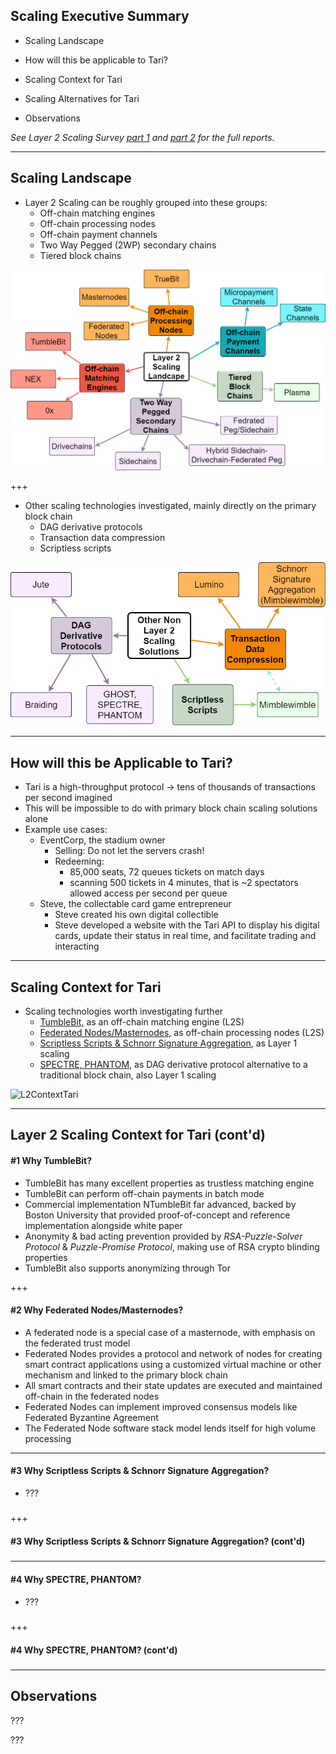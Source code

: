 ## Scaling Executive Summary

- Scaling Landscape

- How will this be applicable to Tari?

- Scaling Context for Tari

- Scaling Alternatives for Tari

- Observations



*See Layer 2 Scaling Survey [part 1](https://github.com/tari-labs/tari-university/blob/master/layer2scaling/layer2scaling-landscape/layer2scaling-survey.md) and [part 2](https://github.com/tari-labs/tari-university/blob/master/layer2scaling/more-landscape/landscape-update.md) for the full reports.*

---

## Scaling Landscape

- Layer 2 Scaling can be roughly grouped into these groups:
  - Off-chain matching engines
  - Off-chain processing nodes
  - Off-chain payment channels
  - Two Way Pegged (2WP) secondary chains
  - Tiered block chains



![L2ScalingLandscape](https://raw.githubusercontent.com/tari-labs/tari-university/L2ScalingUpdate/layer2scaling/executive-summary/sources/L2ScalingLandscape.png)

+++

- Other scaling technologies investigated, mainly directly on the primary block chain
  - DAG derivative protocols
  - Transaction data compression
  - Scriptless scripts

![Non_L2S](https://raw.githubusercontent.com/tari-labs/tari-university/L2ScalingUpdate/layer2scaling/executive-summary/sources/Non_L2S.png)

---

## How will this be Applicable to Tari?

- Tari is a high-throughput protocol -> tens of thousands of transactions per second imagined
- This will be impossible to do with primary block chain scaling solutions alone
- Example use cases:
  - EventCorp, the stadium owner
    - Selling: Do not let the servers crash!
    - Redeeming: 
      - 85,000 seats, 72 queues tickets on match days
      - scanning 500 tickets in 4 minutes, that is ~2 spectators allowed access per second per queue
  - Steve, the collectable card game entrepreneur
    - Steve created his own digital collectible
    - Steve developed a website with the Tari API to display his digital cards, update their status in real time, and facilitate trading and interacting

---

## Scaling Context for Tari

- Scaling technologies worth investigating further 
  - <u>TumbleBit,</u> as an off-chain matching engine (L2S)
  - <u>Federated Nodes/Masternodes,</u> as off-chain processing nodes (L2S)
  - <u>Scriptless Scripts & Schnorr Signature Aggregation</u>, as Layer 1 scaling
  - <u>SPECTRE, PHANTOM</u>, as DAG derivative protocol alternative to a traditional block chain, also Layer 1 scaling

![L2ContextTari](https://raw.githubusercontent.com/tari-labs/tari-university/L2ScalingUpdate/layer2scaling/executive-summary/sources/L2ContextTari.png)

---

## Layer 2 Scaling Context for Tari (cont'd)

#### #1 Why TumbleBit?

- TumbleBit has many excellent properties as trustless matching engine
- TumbleBit can perform off-chain payments in batch mode
- Commercial implementation NTumbleBit far advanced, backed by Boston University that provided proof-of-concept and reference implementation alongside white paper
- Anonymity & bad acting prevention provided by *RSA-Puzzle-Solver Protocol* & *Puzzle-Promise Protocol*, making use of RSA crypto blinding properties
- TumbleBit also supports anonymizing through Tor

+++

#### #2 Why Federated Nodes/Masternodes?

- A federated node is a special case of a masternode, with emphasis on the federated trust model
- Federated Nodes provides a protocol and network of nodes for creating smart contract applications using a customized virtual machine or other mechanism and linked to the primary block chain
- All smart contracts and their state updates are executed and maintained off-chain in the federated nodes
- Federated Nodes can implement improved consensus models like Federated Byzantine Agreement
- The Federated Node software stack model lends itself for high volume processing

---

#### #3 Why Scriptless Scripts & Schnorr Signature Aggregation?

- ???

#####  

+++

#### #3 Why Scriptless Scripts & Schnorr Signature Aggregation? (cont'd)

#####  
#####  
---

#### #4 Why SPECTRE, PHANTOM?

- ???

#####  
#####  
+++

#### #4 Why SPECTRE, PHANTOM? (cont'd)

#####  
#####  
---

## Observations

???

???